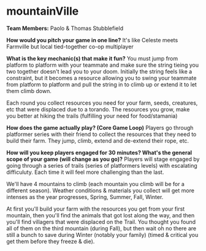 # mountainVille

**Team Members:** Paolo & Thomas Stubblefield

**How would you pitch your game in one line?**
It's like Celeste meets Farmville but local tied-together co-op multiplayer

**What is the key mechanic(s) that make it fun?**
You must jump from platform to platform with your teammate and make sure the string tieing you two together doesn't lead you to your doom. Initially the string feels like a constraint, but it becomes a resource allowing you to swing your teammate from platform to platform and pull the string in to climb up or extend it to let them climb down.

Each round you collect resources you need for your farm, seeds, creatures, etc that were displaced due to a torando. The resources you grow, make you better at hiking the trails (fulfilling your need for food/stamania)

**How does the game actually play? (Core Game Loop)**
Players go through platformer series with their friend to collect the resources that they need to build their farm. They jump, climb, extend and de-extend their rope, etc. 

**How will you keep players engaged for 30 minutes? What's the general scope of your game (will change as you go)?**
Players will stage engaged by going through a series of trails (series of platformers levels) with escalating difficuluty. Each time it will feel more challenging than the last.

We'll have 4 mountains to climb (each mountain you climb will be for a different season). Weather conditions & materials you collect will get more intenses as the year progresses, Spring, Summer, Fall, Winter. 

At first you'll build your farm with the resources you get from your first mountain, then you'll find the animals that got lost along the way, and then you'll find villagers that were displaced on the Trail. You thought you found all of them on the third mountain (during Fall), but then wait oh no there are still a bunch to save during Winter (notably your family) (timed & critical you get them before they freeze & die).